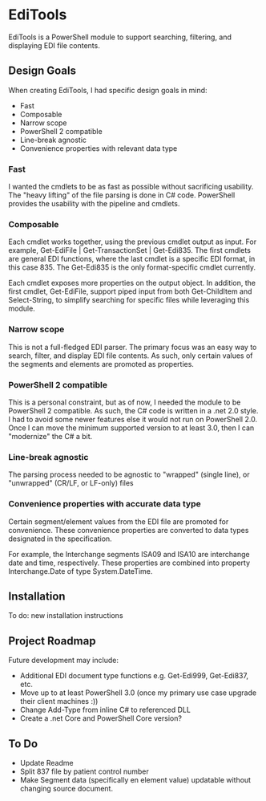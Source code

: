 # EdiTools

EdiTools is a PowerShell module to support searching, filtering, and displaying EDI file contents.

## Design Goals

When creating EdiTools, I had specific design goals in mind:

* Fast
* Composable
* Narrow scope
* PowerShell 2 compatible
* Line-break agnostic
* Convenience properties with relevant data type

### Fast

I wanted the cmdlets to be as fast as possible without sacrificing usability. The "heavy lifting" of the file parsing is done in C\# code. PowerShell provides the usability with the pipeline and cmdlets.

### Composable

Each cmdlet works together, using the previous cmdlet output as input. For example, Get-EdiFile | Get-TransactionSet | Get-Edi835. The first cmdlets are general EDI functions, where the last cmdlet is a specific EDI format, in this case 835. The Get-Edi835 is the only format-specific cmdlet currently.

Each cmdlet exposes more properties on the output object. In addition, the first cmdlet, Get-EdiFile, support piped input from both Get-ChildItem and Select-String, to simplify searching for specific files while leveraging this module.

### Narrow scope

This is not a full-fledged EDI parser. The primary focus was an easy way to search, filter, and display EDI file contents. As such, only certain values of the segments and elements are promoted as properties.

### PowerShell 2 compatible

This is a personal constraint, but as of now, I needed the module to be PowerShell 2 compatible. As such, the C\# code is written in a .net 2.0 style. I had to avoid some newer features else it would not run on PowerShell 2.0. Once I can move the minimum supported version to at least 3.0, then I can "modernize" the C\# a bit.

### Line-break agnostic

The parsing process needed to be agnostic to "wrapped" (single line), or "unwrapped" (CR/LF, or LF-only) files

### Convenience properties with accurate data type

Certain segment/element values from the EDI file are promoted for convenience. These convenience properties are converted to data types designated in the specification.

For example, the Interchange segments ISA09 and ISA10 are interchange date and time, respectively. These properties are combined into property Interchange.Date of type System.DateTime.

## Installation

To do: new installation instructions
<!--
If you don't want to clone the repo, and just want to install the PowerShell module:

1. [Download the EdiTools.psm1 file](https://github.com/lanceengland/EdiTools/raw/master/PowerShell/EdiTools.psm1)

2. Save the file to c:\Users\<user name>Documents\WindowsPowerShell\Modules\EdiTools

3. Right-click on the file and choose Properties -> Click the Unblock button

4. From a PowerShell prompt, type "Import-Module EdiTools -Verbose" (the -Verbose is optional, but will give you conformation the cmdlets installed).
-->

## Project Roadmap

Future development may include:

* Additional EDI document type functions e.g. Get-Edi999, Get-Edi837, etc.
* Move up to at least PowerShell 3.0 (once my primary use case upgrade their client machines :))
* Change Add-Type from inline C\# to referenced DLL
* Create a .net Core and PowerShell Core version?

## To Do

- Update Readme
- Split 837 file by patient control number
- Make Segment data (specifically en element value) updatable without changing source document.
